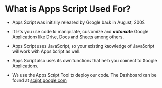 # What is Apps Script Used For?

- Apps Script was initially released by Google back in August, 2009. <br />

- It lets you use code to manipulate, customize and <em><strong>automate</strong></em> Google Applications like Drive, Docs and Sheets among others. <br />

- Apps Script uses JavaScript, so your existing knowledge of JavaScript will work with Apps Script as well.<br /> 

- Apps Script also uses its own functions that help you connect to Google Applications. <br />

- We use the Apps Script Tool to deploy our code. The Dashboard can be found at [script.google.com](script.google.com)

